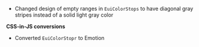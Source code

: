 - Changed design of empty ranges in `EuiColorStops` to have diagonal gray stripes instead of a solid light gray color

**CSS-in-JS conversions**

- Converted `EuiColorStopr` to Emotion
